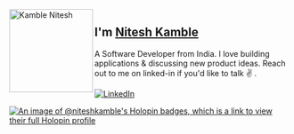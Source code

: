 <img align="left" width="150" height="150" alt="Kamble Nitesh" src="https://creazilla-store.fra1.digitaloceanspaces.com/icons/3245879/github-icon-md.png"/>

## I'm [Nitesh Kamble][linkedin]

A Software Developer from India. I love building applications & discussing new product ideas. Reach out to me on linked-in if you'd like to talk ✌️ .

[![LinkedIn](https://img.shields.io/badge/LinkedIn-Connect-blue?style=flat-square&logo=linkedin&labelColor=blue)](https://in.linkedin.com/in/nitesh-kamble-778109188)



[linkedin]: https://in.linkedin.com/in/nitesh-kamble-778109188
[github]: https://github.com/niteshkamble

[![An image of @niteshkamble's Holopin badges, which is a link to view their full Holopin profile](https://holopin.me/niteshkamble)](https://holopin.io/@niteshkamble)

